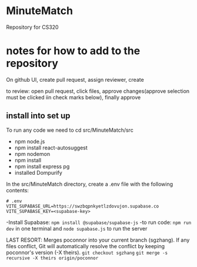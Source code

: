 # MinuteMatch
Repository for CS320 

# notes for how to add to the repository

On github UI, create pull request, assign reviewer, create

to review: open pull request, click files, approve changes(approve selection must be clicked iin check marks below), finally approve

## install into set up

To run any code we need to cd src/MinuteMatch/src

- npm node.js
- npm install react-autosuggest
- npm nodemon
- npm install
- npm install express pg
- installed Dompurify

In the src/MinuteMatch directory, create a .env file with the following contents:
```
# .env
VITE_SUPABASE_URL=https://swzbqpnkyetlzdovujon.supabase.co
VITE_SUPABASE_KEY=<supabase-key>
```

-Install Supabase: `npm install @supabase/supabase-js`
-to run code: `npm run dev` in one terminal and `node supabase.js` to run the server

LAST RESORT: 
Merges poconnor into your current branch (sgzhang).
If any files conflict, Git will automatically resolve the conflict by keeping poconnor's version (-X theirs).
`git checkout sgzhang`
`git merge -s recursive -X theirs origin/poconnor`